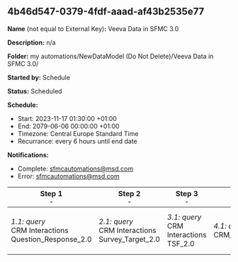 ## 4b46d547-0379-4fdf-aaad-af43b2535e77

**Name** (not equal to External Key)**:** Veeva Data in SFMC 3.0

**Description:** n/a

**Folder:** my automations/NewDataModel (Do Not Delete)/Veeva Data in SFMC 3.0/

**Started by:** Schedule

**Status:** Scheduled

**Schedule:**

* Start: 2023-11-17 01:30:00 +01:00
* End: 2079-06-06 00:00:00 +01:00
* Timezone: Central Europe Standard Time
* Recurrance: every 6 hours until end date

**Notifications:**

* Complete: sfmcautomations@msd.com
* Error: sfmcautomations@msd.com

| Step 1<br>_<small>-</small>_ | Step 2<br>_<small>-</small>_ | Step 3<br>_<small>-</small>_ | Step 4<br>_<small>-</small>_ | Step 5<br>_<small>-</small>_ | Step 6<br>_<small>-</small>_ | Step 7<br>_<small>-</small>_ | Step 8<br>_<small>-</small>_ | Step 9<br>_<small>-</small>_ | Step 10<br>_<small>-</small>_ | Step 11<br>_<small>-</small>_ | Step 12<br>_<small>-</small>_ | Step 13<br>_<small>-</small>_ | Step 14<br>_<small>-</small>_ | Step 15<br>_<small>-</small>_ | Step 16<br>_<small>-</small>_ | Step 17<br>_<small>-</small>_ | Step 18<br>_<small>-</small>_ | Step 19<br>_<small>-</small>_ | Step 20<br>_<small>-</small>_ | Step 21<br>_<small>-</small>_ | Step 22<br>_<small>-</small>_ | Step 23<br>_<small>-</small>_ | Step 24<br>_<small>-</small>_ | Step 25<br>_<small>-</small>_ | Step 26<br>_<small>-</small>_ | Step 27<br>_<small>-</small>_ |
| --- | --- | --- | --- | --- | --- | --- | --- | --- | --- | --- | --- | --- | --- | --- | --- | --- | --- | --- | --- | --- | --- | --- | --- | --- | --- | --- |
| _1.1: query_<br>CRM Interactions Question_Response_2.0 | _2.1: query_<br>CRM Interactions Survey_Target_2.0 | _3.1: query_<br>CRM Interactions TSF_2.0 | _4.1: query_<br>CRM_Interactions_Product_metrics_2.0 | _5.1: query_<br>CRM Interactions Account_2.0 | _6.1: query_<br>CRM Interactions Call2_Key_Message_2.0 | _7.1: query_<br>CRM Interactions Call2_Detail_2.0 | _8.1: query_<br>CRM Interactions Email_Activity_2.0 | _9.1: query_<br>CRM Interactions _Product_2.0 | _10.1: query_<br>CRM Interactions  Survey_2.0 | _11.1: query_<br>CRM Interactions User_2.0 | _12.1: query_<br>CRM Interactions Call2_2.0 | _13.1: query_<br>CRM Interactions Sent_Email_2.0 | _14.1: query_<br>CRM Interactions Multichannel_consent_2.0 | _15.1: query_<br>CRM Interactions Call2_Sample_2.0 | _16.1: query_<br>CRM_Interactions Clm_Presentation_2.0 | _17.1: query_<br>CRM Interactions Survey_Question_2.0 | _18.1: query_<br>CRM Interactions Address_2.0 | _19.1: query_<br>CRM Interactions Approved_Document_2.0 | _20.1: query_<br>CRM Interactions MC_Cycle_Plan_3.0 | _21.1: query_<br>CRM Interactions MC_Cycle_Plan_Channel_3.0 | _22.1: query_<br>CRM Interactions Cycle_Plan_Target_3.0 | _23.1: query_<br>CRM Interactions MC_Cycle_Plan_Product_3.0 | _24.1: query_<br>CRM Interactions _CI_Question_3.0 | _25.1: query_<br>CRM Interactions CI_Header_3.0 | _26.1: query_<br>CRM Interactions CI Target Response_3.0 | _27.1: query_<br>CRM Interactions Dynamic_Attribute_3.0 |
